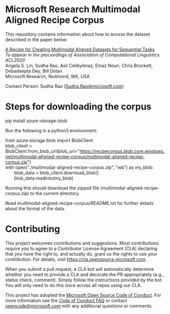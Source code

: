 # Microsoft Research Multimodal Aligned Recipe Corpus

This repository contains information about how to access the dataset described in the paper below:

<a href="https://arxiv.org/pdf/2005.09606.pdf">A Recipe for Creating Multimodal Aligned Datasets for Sequential Tasks</a><br/>
<i>To appear in the proceedings of Association of Computational Linguistics ACL2020 </i><br/>
Angela S. Lin, Sudha Rao, Asli Celikyilmaz, Elnaz Nouri, Chris Brockett, Debadeepta Dey, Bill Dolan <br/>
Microsoft Research, Redmond, WA, USA <br/>

Contact Person: Sudha Rao (Sudha.Rao@microsoft.com)

# Steps for downloading the corpus

pip install azure-storage-blob

Run the following in a python3 environment: 

from azure.storage.blob import BlobClient <br/>
blob_client = BlobClient.from_blob_url(blob_url="https://recipecorpus.blob.core.windows.net/multimodal-aligned-recipe-corpus/multimodal-aligned-recipe-corpus.zip") <br/>
with open("./multimodal-aligned-recipe-corpus.zip", "wb") as my_blob: <br/>
&emsp;&emsp;blob_data = blob_client.download_blob() <br/>
&emsp;&emsp;blob_data.readinto(my_blob) <br/>

Running this should download the zipped file (multimodal-aligned-recipe-corpus.zip) to the current directory. 

Read multimodal-aligned-recipe-corpus/README.txt for further details about the format of the data. 

# Contributing

This project welcomes contributions and suggestions.  Most contributions require you to agree to a
Contributor License Agreement (CLA) declaring that you have the right to, and actually do, grant us
the rights to use your contribution. For details, visit https://cla.opensource.microsoft.com.

When you submit a pull request, a CLA bot will automatically determine whether you need to provide
a CLA and decorate the PR appropriately (e.g., status check, comment). Simply follow the instructions
provided by the bot. You will only need to do this once across all repos using our CLA.

This project has adopted the [Microsoft Open Source Code of Conduct](https://opensource.microsoft.com/codeofconduct/).
For more information see the [Code of Conduct FAQ](https://opensource.microsoft.com/codeofconduct/faq/) or
contact [opencode@microsoft.com](mailto:opencode@microsoft.com) with any additional questions or comments.
